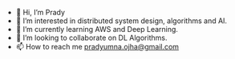 - 👋 Hi, I’m Prady
- 👀 I’m interested in distributed system design, algorithms and AI.
- 🌱 I’m currently learning AWS and Deep Learning.
- 💞️ I’m looking to collaborate on DL Algorithms. 
- 📫 How to reach me pradyumna.ojha@gmail.com

<!---
pradyojha/pradyojha is a ✨ special ✨ repository because its `README.md` (this file) appears on your GitHub profile.
You can click the Preview link to take a look at your changes.
--->
